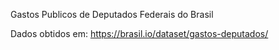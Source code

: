 Gastos Publicos de Deputados Federais do Brasil

Dados obtidos em: 
https://brasil.io/dataset/gastos-deputados/
